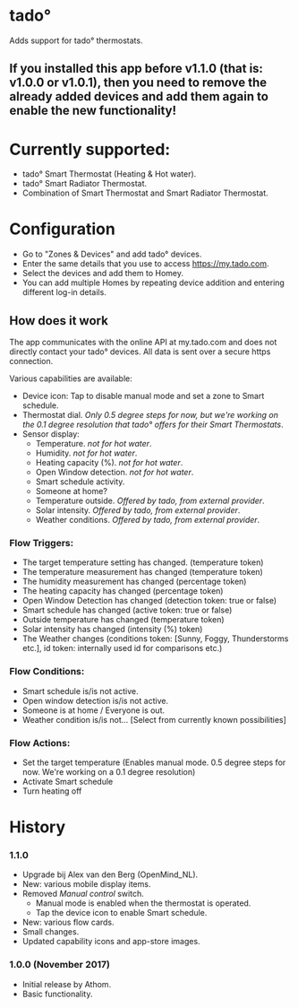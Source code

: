 # tado°
Adds support for tado° thermostats.

## If you installed this app before v1.1.0 (that is: v1.0.0 or v1.0.1), then you need to remove the already added devices and add them again to enable the new functionality!

# Currently supported:
* tado° Smart Thermostat (Heating & Hot water).
* tado° Smart Radiator Thermostat.
* Combination of Smart Thermostat and Smart Radiator Thermostat.


# Configuration
* Go to "Zones & Devices" and add tado° devices.
* Enter the same details that you use to access https://my.tado.com.
* Select the devices and add them to Homey.
* You can add multiple Homes by repeating device addition and entering different log-in details.

## How does it work
The app communicates with the online API at my.tado.com and does not directly contact your tado° devices. All data is sent over a secure https connection.

Various capabilities are available:
* Device icon: Tap to disable manual mode and set a zone to Smart schedule.
* Thermostat dial. _Only 0.5 degree steps for now, but we're working on the 0.1 degree resolution that tado° offers for their Smart Thermostats_.
* Sensor display:
  * Temperature. _not for hot water_.
  * Humidity. _not for hot water_.
  * Heating capacity (%). _not for hot water_.
  * Open Window detection. _not for hot water_.
  * Smart schedule activity.
  * Someone at home?
  * Temperature outside. _Offered by tado, from external provider_.
  * Solar intensity. _Offered by tado, from external provider_.
  * Weather conditions. _Offered by tado, from external provider_.


### Flow Triggers:
  * The target temperature setting has changed. (temperature token)
  * The temperature measurement has changed (temperature token)
  * The humidity measurement has changed (percentage token)
  * The heating capacity has changed (percentage token)
  * Open Window Detection has changed (detection token: true or false)
  * Smart schedule has changed (active token: true or false)
  * Outside temperature has changed (temperature token)
  * Solar intensity has changed (intensity (%) token)
  * The Weather changes (conditions token: [Sunny, Foggy, Thunderstorms etc.], id token: internally used id for comparisons etc.)


### Flow Conditions:
  * Smart schedule is/is not active.
  * Open window detection is/is not active.
  * Someone is at home / Everyone is out.
  * Weather condition is/is not... [Select from currently known possibilities]


### Flow Actions:
  * Set the target temperature (Enables manual mode. 0.5 degree steps for now. We're working on a 0.1 degree resolution)
  * Activate Smart schedule
  * Turn heating off


# History

### 1.1.0
  * Upgrade bij Alex van den Berg (OpenMind_NL).
  * New: various mobile display items.
  * Removed _Manual control_ switch.
    * Manual mode is enabled when the thermostat is operated.
    * Tap the device icon to enable Smart schedule.
  * New: various flow cards.
  * Small changes.
  * Updated capability icons and app-store images.

### 1.0.0 (November 2017)
  * Initial release by Athom.
  * Basic functionality.
